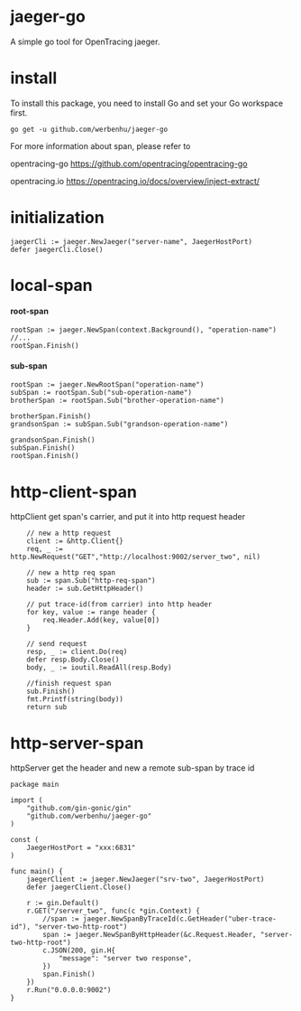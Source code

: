 # jaeger-go
A simple go tool for OpenTracing jaeger.

# install
To install this package, you need to install Go and set your Go workspace first.

```go get -u github.com/werbenhu/jaeger-go```

For more information about span, please refer to

opentracing-go https://github.com/opentracing/opentracing-go

opentracing.io https://opentracing.io/docs/overview/inject-extract/


# initialization

    jaegerCli := jaeger.NewJaeger("server-name", JaegerHostPort)
    defer jaegerCli.Close()


# local-span

#### root-span
```
rootSpan := jaeger.NewSpan(context.Background(), "operation-name")
//...
rootSpan.Finish()
```

#### sub-span

```
rootSpan := jaeger.NewRootSpan("operation-name")
subSpan := rootSpan.Sub("sub-operation-name") 
brotherSpan := rootSpan.Sub("brother-operation-name")

brotherSpan.Finish()
grandsonSpan := subSpan.Sub("grandson-operation-name") 

grandsonSpan.Finish()
subSpan.Finish()
rootSpan.Finish()
```

# http-client-span
httpClient get span's carrier, and put it into http request header 
```
	// new a http request
	client := &http.Client{}
	req, _ := http.NewRequest("GET","http://localhost:9002/server_two", nil)

	// new a http req span
	sub := span.Sub("http-req-span")
	header := sub.GetHttpHeader()

	// put trace-id(from carrier) into http header
	for key, value := range header {
		req.Header.Add(key, value[0])
	}

	// send request
	resp, _ := client.Do(req)
	defer resp.Body.Close()
	body, _ := ioutil.ReadAll(resp.Body)

	//finish request span
	sub.Finish()
	fmt.Printf(string(body))
	return sub
```

# http-server-span
httpServer get the header and new a remote sub-span by trace id
```
package main

import (
	"github.com/gin-gonic/gin"
	"github.com/werbenhu/jaeger-go"
)

const (
	JaegerHostPort = "xxx:6831"
)

func main() {
	jaegerClient := jaeger.NewJaeger("srv-two", JaegerHostPort)
	defer jaegerClient.Close()

	r := gin.Default()
	r.GET("/server_two", func(c *gin.Context) {
		//span := jaeger.NewSpanByTraceId(c.GetHeader("uber-trace-id"), "server-two-http-root")
		span := jaeger.NewSpanByHttpHeader(&c.Request.Header, "server-two-http-root")
		c.JSON(200, gin.H{
			"message": "server two response",
		})
		span.Finish()
	})
	r.Run("0.0.0.0:9002")
}
```